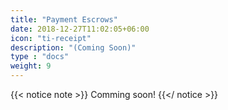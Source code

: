 ```yaml
---
title: "Payment Escrows"
date: 2018-12-27T11:02:05+06:00
icon: "ti-receipt"
description: "(Coming Soon)"
type : "docs"
weight: 9
---
```


{{< notice note >}}
Comming soon!
{{</ notice >}}
